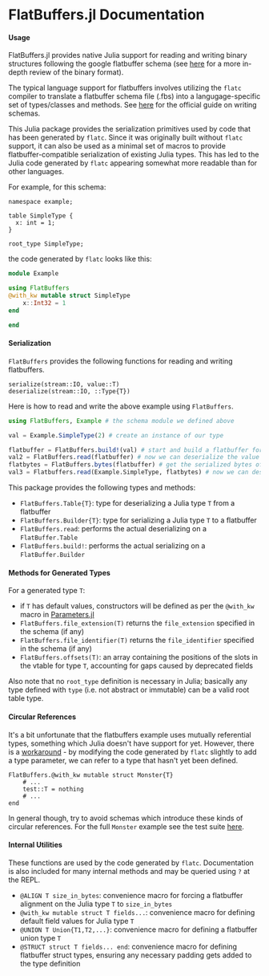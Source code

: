 # FlatBuffers.jl Documentation

#### Usage
FlatBuffers.jl provides native Julia support for reading and writing binary structures following the google flatbuffer schema (see [here](https://google.github.io/flatbuffers/flatbuffers_internals.html) for a more in-depth review of the binary format).

The typical language support for flatbuffers involves utilizing the `flatc` compiler to translate a flatbuffer schema file (.fbs) into a langugage-specific set of types/classes and methods. See [here](https://google.github.io/flatbuffers/flatbuffers_guide_writing_schema.html) for the official guide on writing schemas.

This Julia package provides the serialization primitives used by code that has been generated by `flatc`. Since it was originally built without `flatc` support, it can also be used as a minimal set of macros to provide flatbuffer-compatible serialization of existing Julia types. This has led to the Julia code generated by `flatc` appearing somewhat more readable than for other languages.

For example, for this schema:
```
namespace example;

table SimpleType {
  x: int = 1;
}

root_type SimpleType;
```

the code generated by `flatc` looks like this:
```julia
module Example

using FlatBuffers
@with_kw mutable struct SimpleType
    x::Int32 = 1
end

end
```

#### Serialization
`FlatBuffers` provides the following functions for reading and writing flatbuffers.

```
serialize(stream::IO, value::T) 
deserialize(stream::IO, ::Type{T})
```

Here is how to read and write the above example using `FlatBuffers`.
```julia
using FlatBuffers, Example # the schema module we defined above

val = Example.SimpleType(2) # create an instance of our type

flatbuffer = FlatBuffers.build!(val) # start and build a flatbuffer for our SimpleType
val2 = FlatBuffers.read(flatbuffer) # now we can deserialize the value from our flatbuffer, `val2` == `val`
flatbytes = FlatBuffers.bytes(flatbuffer) # get the serialized bytes of the flatbuffer
val3 = Flatbuffers.read(Example.SimpleType, flatbytes) # now we can deserialize directly from flatbytes
```

This package provides the following types and methods:
* `FlatBuffers.Table{T}`: type for deserializing a Julia type `T` from a flatbuffer
* `FlatBuffers.Builder{T}`: type for serializing a Julia type `T` to a flatbuffer
* `FlatBuffers.read`: performs the actual deserializing on a `FlatBuffer.Table`
* `FlatBuffers.build!`: performs the actual serializing on a `FlatBuffer.Builder`

#### Methods for Generated Types
For a generated type `T`:
* if `T` has default values, constructors will be defined as per the `@with_kw` macro in [Parameters.jl](https://github.com/mauro3/Parameters.jl)
* `FlatBuffers.file_extension(T)` returns the `file_extension` specified in the schema (if any)
* `FlatBuffers.file_identifier(T)` returns the `file_identifier` specified in the schema (if any)
* `FlatBuffers.offsets(T)`: an array containing the positions of the slots in the vtable for type `T`, accounting for gaps caused by deprecated fields

Also note that no `root_type` definition is necessary in Julia; basically any type defined with `type` (i.e. not abstract or immutable) can be a valid root table type.

#### Circular References
It's a bit unfortunate that the flatbuffers example uses mutually referential types, something which Julia doesn't have support for yet.
However, there is a [workaround](https://github.com/JuliaLang/julia/issues/269#issuecomment-68421745) - by modifying the
code generated by `flatc` slightly to add a type parameter, we can refer to a type that hasn't yet been defined.
```
FlatBuffers.@with_kw mutable struct Monster{T}
    # ...
    test::T = nothing
    # ...
end
```
In general though, try to avoid schemas which introduce these kinds of circular references.
For the full `Monster` example see the test suite [here](https://github.com/dmbates/FlatBuffers.jl/tree/master/test).

#### Internal Utilities
These functions are used by the code generated by `flatc`. Documentation is also included for many
internal methods and may be queried using `?` at the REPL.
* `@ALIGN T size_in_bytes`: convenience macro for forcing a flatbuffer alignment on the Julia type `T` to `size_in_bytes`
* `@with_kw mutable struct T fields...`: convenience macro for defining default field values for Julia type `T`
* `@UNION T Union{T1,T2,...}`: convenience macro for defining a flatbuffer union type `T`
* `@STRUCT struct T fields... end`: convenience macro for defining flatbuffer struct types, ensuring any necessary padding gets added to the type definition

